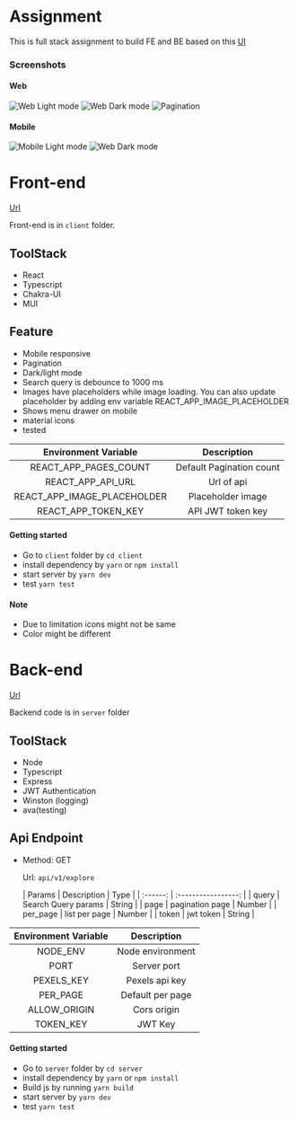 # Assignment

This is full stack assignment to build FE and BE based on this [UI](https://dribbble.com/shots/6187917/attachments/1326507?mode=media)

### Screenshots

#### Web

![Web Light mode](./screenshots/light-web.png?raw=true)
![Web Dark mode](./screenshots/dark-web.png?raw=true)
![Pagination](./screenshots/light-web-pagination.png)

#### Mobile

![Mobile Light mode](./screenshots/light-mobile.png?raw=true)
![Web Dark mode](./screenshots/dark-mobile.png?raw=true)

# Front-end

[Url](https://bespoke-blancmange-8677a2.netlify.app)

Front-end is in `client` folder.

## ToolStack

- React
- Typescript
- Chakra-UI
- MUI

## Feature

- Mobile responsive
- Pagination
- Dark/light mode
- Search query is debounce to 1000 ms
- Images have placeholders while image loading. You can also update placeholder by adding env variable REACT_APP_IMAGE_PLACEHOLDER
- Shows menu drawer on mobile
- material icons
- tested

|    Environment Variable     | Description |
| :-------------------------: | :----------------------: |
|    REACT_APP_PAGES_COUNT    | Default Pagination count |
|      REACT_APP_API_URL      |        Url of api        |
| REACT_APP_IMAGE_PLACEHOLDER |    Placeholder image     |
|     REACT_APP_TOKEN_KEY     |    API JWT token key     |

#### Getting started

- Go to `client` folder by `cd client`
- install dependency by `yarn` or `npm install`
- start server by `yarn dev`
- test `yarn test`

#### Note

- Due to limitation icons might not be same
- Color might be different

# Back-end

[Url](https://pelicargo-test.onrender.com/)

Backend code is in `server` folder

## ToolStack

- Node
- Typescript
- Express
- JWT Authentication
- Winston (logging)
- ava(testing)

## Api Endpoint

- Method: GET

  Url: `api/v1/explore`

  |  Params  |     Description     | Type |
  | :------: | :-----------------: |
  |  query   | Search Query params | String |
  |   page   |   pagination page   | Number |
  | per_page |    list per page    | Number |
  | token |    jwt token   | String |
  

| Environment Variable | Description |
| :------------------: | :----------------------: |
|       NODE_ENV       |     Node environment     |
|         PORT         |       Server port        |
|      PEXELS_KEY      |      Pexels api key      |
|       PER_PAGE       |     Default per page     |
|     ALLOW_ORIGIN     |       Cors origin        |
|      TOKEN_KEY       |         JWT Key          |

#### Getting started

- Go to `server` folder by `cd server`
- install dependency by `yarn` or `npm install`
- Build js by running `yarn build`
- start server by `yarn dev`
- test `yarn test`
